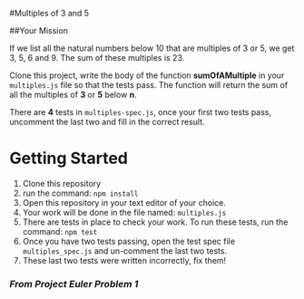 #Multiples of 3 and 5

##Your Mission

If we list all the natural numbers below 10 that are multiples of 3 or 5, we get 3, 5, 6 and 9. The sum of these multiples is 23.

Clone this project, write the body of the function **sumOfAMultiple** in your `multiples.js` file so that the tests pass.
The function will return the sum of all the multiples of **3** or **5** below **n**.

There are **4** tests in `multiples-spec.js`, once your first two tests pass, uncomment the last two and fill in the correct result.

# Getting Started
1. Clone this repository
2. run the command: `npm install`
3. Open this repository in your text editor of your choice.
4. Your work will be done in the file named: `multiples.js`
5. There are tests in place to check your work. To run these tests, run the command: `npm test`
6. Once you have two tests passing, open the test spec file `multiples_spec.js` and un-comment the last two tests.
7. These last two tests were written incorrectly, fix them!

### _From Project Euler Problem 1_